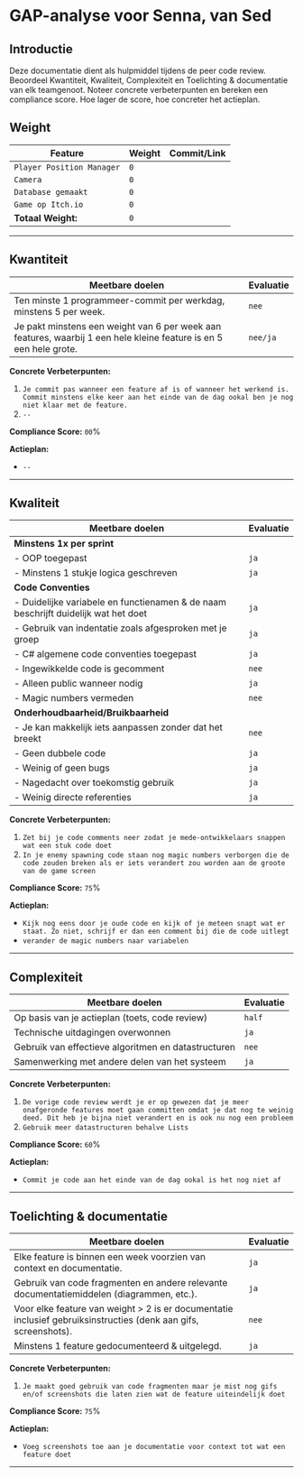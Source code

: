 # GAP-analyse voor Senna, van Sed

## Introductie

Deze documentatie dient als hulpmiddel tijdens de peer code review. Beoordeel Kwantiteit, Kwaliteit, Complexiteit en Toelichting & documentatie van elk teamgenoot. Noteer concrete verbeterpunten en bereken een compliance score. Hoe lager de score, hoe concreter het actieplan.

## Weight

| **Feature**                                    | **Weight** | **Commit/Link**                     |
|------------------------------------------------|------------|--------------------------------------|
| `Player Position Manager`                      | `0`    | [ ]()           |
| `Camera`                                       | `0`    | []()            |
| `Database gemaakt`                             | `0`    | []()            |
| `Game op Itch.io`                              | `0`    | []()            |
| **Totaal Weight:**                             | `0`    |                                      |

---

## Kwantiteit

| **Meetbare doelen**                             | **Evaluatie**                         |
|-------------------------------------------------|--------------------------------------|
| Ten minste 1 programmeer-commit per werkdag, minstens 5 per week. | `nee` |
| Je pakt minstens een weight van 6 per week aan features, waarbij 1 een hele kleine feature is en 5 een hele grote. | `nee/ja` |

**Concrete Verbeterpunten:**
1. `Je commit pas wanneer een feature af is of wanneer het werkend is. Commit minstens elke keer aan het einde van de dag ookal ben je nog niet klaar met de feature.`
2. `--`

**Compliance Score:** `00`%

**Actieplan:**
- `--`

---

## Kwaliteit

| **Meetbare doelen**                             | **Evaluatie**                             |
|-------------------------------------------------|------------------------------------------|
| **Minstens 1x per sprint**                         |                                          |
| - OOP toegepast                                 | `ja` |
| - Minstens 1 stukje logica geschreven           | `ja` |
| **Code Conventies**                                |                                          |
| - Duidelijke variabele en functienamen & de naam beschrijft duidelijk wat het doet | `ja` |
| - Gebruik van indentatie zoals afgesproken met je groep | `ja` |
| - C# algemene code conventies toegepast         | `ja` |
| - Ingewikkelde code is gecomment                | `nee` |
| - Alleen public wanneer nodig                   | `ja` |
| - Magic numbers vermeden                        | `nee` |
| **Onderhoudbaarheid/Bruikbaarheid**                |  |
| - Je kan makkelijk iets aanpassen zonder dat het breekt | `nee` |
| - Geen dubbele code                             | `ja` |
| - Weinig of geen bugs                           | `ja` |
| - Nagedacht over toekomstig gebruik             | `ja` |
| - Weinig directe referenties                    | `ja` |

**Concrete Verbeterpunten:**
1. `Zet bij je code comments neer zodat je mede-ontwikkelaars snappen wat een stuk code doet`
2. `In je enemy spawning code staan nog magic numbers verborgen die de code zouden breken als er iets verandert zou worden aan de groote van de game screen`

**Compliance Score:** `75`%

**Actieplan:**
- `Kijk nog eens door je oude code en kijk of je meteen snapt wat er staat. Zo niet, schrijf er dan een comment bij die de code uitlegt`
- `verander de magic numbers naar variabelen`

---

## Complexiteit

| **Meetbare doelen**                            | **Evaluatie**                                    |
|------------------------------------------------|-------------------------------------------------|
| Op basis van je actieplan (toets, code review) | `half` |
| Technische uitdagingen overwonnen              | `ja` |
| Gebruik van effectieve algoritmen en datastructuren | `nee` |
| Samenwerking met andere delen van het systeem  | `ja` |

**Concrete Verbeterpunten:**
1. `De vorige code review werdt je er op gewezen dat je meer onafgeronde features moet gaan committen omdat je dat nog te weinig deed. Dit heb je bijna niet verandert en is ook nu nog een probleem`
2. `Gebruik meer datastructuren behalve Lists`

**Compliance Score:** `60`%

**Actieplan:**
- `Commit je code aan het einde van de dag ookal is het nog niet af`

---

## Toelichting & documentatie

| **Meetbare doelen**                             | **Evaluatie**                          |
|-------------------------------------------------|---------------------------------------|
| Elke feature is binnen een week voorzien van context en documentatie. | `ja` |
| Gebruik van code fragmenten en andere relevante documentatiemiddelen (diagrammen, etc.). | `ja` |
| Voor elke feature van weight > 2 is er documentatie inclusief gebruiksinstructies (denk aan gifs, screenshots). | `nee` |
| Minstens 1 feature gedocumenteerd & uitgelegd.  | `ja` |

**Concrete Verbeterpunten:**
1. `Je maakt goed gebruik van code fragmenten maar je mist nog gifs en/of screenshots die laten zien wat de feature uiteindelijk doet`

**Compliance Score:** `75`%

**Actieplan:**
- `Voeg screenshots toe aan je documentatie voor context tot wat een feature doet`

---